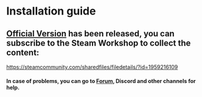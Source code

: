 # Installation guide

## [Official Version](https://bbs.csur.fun/d/61) has been released, you can subscribe to the Steam Workshop to collect the content:
https://steamcommunity.com/sharedfiles/filedetails/?id=1959216109

#### In case of problems, you can go to [Forum](https://bbs.csur.fun), Discord and other channels for help.